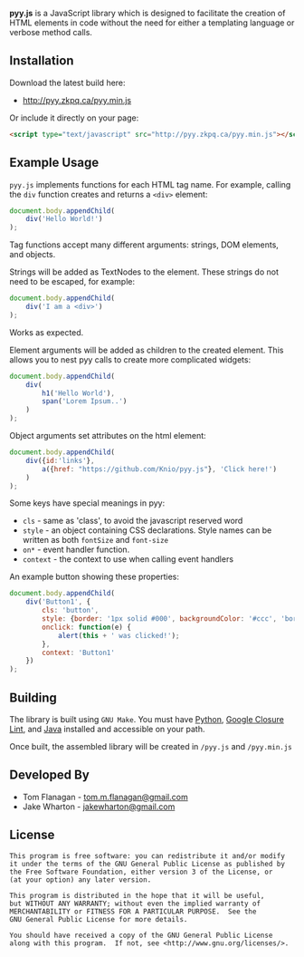 __pyy.js__ is a JavaScript library which is designed to facilitate the creation
of HTML elements in code without the need for either a templating language or
verbose method calls.


Installation
------------

Download the latest build here:

* <http://pyy.zkpq.ca/pyy.min.js>

Or include it directly on your page:

```html
<script type="text/javascript" src="http://pyy.zkpq.ca/pyy.min.js"></script>
```

Example Usage
-------------

<script type="text/javascript" src="http://pyy.zkpq.ca/pyy.min.js"></script>

`pyy.js` implements functions for each HTML tag name. For example, calling the `div` function creates and returns a `<div>` element:

```javascript
document.body.appendChild(
    div('Hello World!')
);
```

<script type="text/javascript">
document.body.appendChild(
    div('Hello World!')
);
</script>


Tag functions accept many different arguments: strings, DOM elements, and objects.

Strings will be added as TextNodes to the element. These strings do not need to be escaped, for example:

```javascript
document.body.appendChild(
    div('I am a <div>')
);
```




Works as expected.


Element arguments will be added as children to the created element. This allows you to nest pyy calls to create more complicated widgets:

```javascript
document.body.appendChild(
    div(
        h1('Hello World'),
        span('Lorem Ipsum..')
    )
);
```

Object arguments set attributes on the html element:

```javascript
document.body.appendChild(
    div({id:'links'},
        a({href: "https://github.com/Knio/pyy.js"}, 'Click here!')
    )
);
```


Some keys have special meanings in pyy:

* `cls` - same as 'class', to avoid the javascript reserved word
* `style` - an object containing CSS declarations. Style names can be written as both `fontSize` and `font-size`
* `on*` - event handler function.
* `context` - the context to use when calling event handlers

An example button showing these properties:

```javascript
document.body.appendChild(
    div('Button1', {
        cls: 'button',
        style: {border: '1px solid #000', backgroundColor: '#ccc', 'border-radius': '3px'},
        onclick: function(e) {
            alert(this + ' was clicked!');
        },
        context: 'Button1'
    })
);
```



Building
--------

The library is built using `GNU Make`.
You must have [Python][2], [Google Closure Lint][3], and
[Java][4] installed and accessible on your path.

Once built, the assembled library will be created in `/pyy.js` and `/pyy.min.js`


Developed By
------------

 * Tom Flanagan - <tom.m.flanagan@gmail.com>
 * Jake Wharton - <jakewharton@gmail.com>



License
-------

    This program is free software: you can redistribute it and/or modify
    it under the terms of the GNU General Public License as published by
    the Free Software Foundation, either version 3 of the License, or
    (at your option) any later version.

    This program is distributed in the hope that it will be useful,
    but WITHOUT ANY WARRANTY; without even the implied warranty of
    MERCHANTABILITY or FITNESS FOR A PARTICULAR PURPOSE.  See the
    GNU General Public License for more details.

    You should have received a copy of the GNU General Public License
    along with this program.  If not, see <http://www.gnu.org/licenses/>.



 [1]: http://pyyjs.com/
 [2]: http://www.python.org/getit/
 [3]: http://code.google.com/closure/utilities/docs/linter_howto.html
 [4]: http://www.java.com/en/download/
 [5]: http://code.google.com/closure/compiler/
